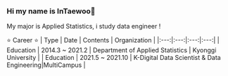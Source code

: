 ### Hi  my name is InTaewoo👋

My major is Applied Statistics, i study data engineer !

:star: Career :star:
| Type                | Date              | Contents                             | Organization       |
|:---:|:---:|:---:|:---:|
| Education           | 2014.3 ~ 2021.2   | Department of Applied Statistics     | Kyonggi University |
| Education           | 2021.5 ~ 2021.10   | K-Digital Data Scientist & Data Engineering|MultiCampus |

<!--
**InTaewoo/InTaewoo** is a ✨ _special_ ✨ repository because its `README.md` (this file) appears on your GitHub profile.

Here are some ideas to get you started:

- 🔭 I’m currently working on ...
- 🌱 I’m currently learning ...
- 👯 I’m looking to collaborate on ...
- 🤔 I’m looking for help with ...
- 💬 Ask me about ...
- 📫 How to reach me: ...
- 😄 Pronouns: ...
- ⚡ Fun fact: ...
-->
